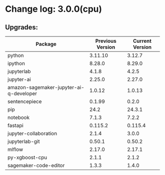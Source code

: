 # Change log: 3.0.0(cpu)

## Upgrades: 

Package | Previous Version | Current Version
---|---|---
python|3.11.10|3.12.7
ipython|8.28.0|8.29.0
jupyterlab|4.1.8|4.2.5
jupyter-ai|2.25.0|2.27.0
amazon-sagemaker-jupyter-ai-q-developer|1.0.12|1.0.13
sentencepiece|0.1.99|0.2.0
pip|24.2|24.3.1
notebook|7.1.3|7.2.2
fastapi|0.115.2|0.115.4
jupyter-collaboration|2.1.4|3.0.0
jupyterlab-git|0.50.1|0.50.2
mlflow|2.17.0|2.17.1
py-xgboost-cpu|2.1.1|2.1.2
sagemaker-code-editor|1.3.3|1.4.0
